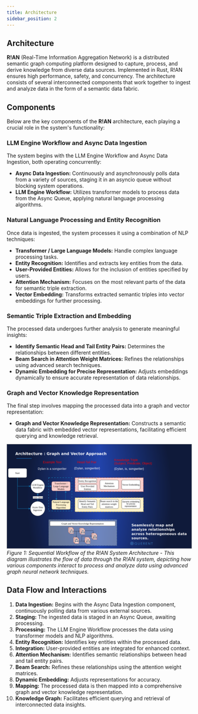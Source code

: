```yaml
---
title: Architecture
sidebar_position: 2
---
```


## Architecture

**R!AN** (Real-Time Information Aggregation Network) is a distributed semantic graph computing platform designed to capture, process, and derive knowledge from diverse data sources. Implemented in Rust, R!AN ensures high performance, safety, and concurrency. The architecture consists of several interconnected components that work together to ingest and analyze data in the form of a semantic data fabric.

## Components

Below are the key components of the **R!AN** architecture, each playing a crucial role in the system's functionality:

### LLM Engine Workflow and Async Data Ingestion

The system begins with the LLM Engine Workflow and Async Data Ingestion, both operating concurrently:

- **Async Data Ingestion:** Continuously and asynchronously polls data from a variety of sources, staging it in an asyncio queue without blocking system operations.
- **LLM Engine Workflow:** Utilizes transformer models to process data from the Async Queue, applying natural language processing algorithms.

### Natural Language Processing and Entity Recognition

Once data is ingested, the system processes it using a combination of NLP techniques:

- **Transformer / Large Language Models:**  Handle complex language processing tasks.
- **Entity Recognition:**  Identifies and extracts key entities from the data.
- **User-Provided Entities:** Allows for the inclusion of entities specified by users.
- **Attention Mechanism:** Focuses on the most relevant parts of the data for semantic triple extraction.
- **Vector Embedding:** Transforms extracted semantic triples into vector embeddings for further processing.

### Semantic Triple Extraction and Embedding

The processed data undergoes further analysis to generate meaningful insights:

- **Identify Semantic Head and Tail Entity Pairs:** Determines the relationships between different entities.
- **Beam Search in Attention Weight Matrices:** Refines the relationships using advanced search techniques.
- **Dynamic Embedding for Precise Representation:** Adjusts embeddings dynamically to ensure accurate representation of data relationships.

### Graph and Vector Knowledge Representation

The final step involves mapping the processed data into a graph and vector representation:

- **Graph and Vector Knowledge Representation:** Constructs a semantic data fabric with embedded vector representations, facilitating efficient querying and knowledge retrieval.

![Architecture Diagram](../assets/rian_arch.png)
*Figure 1: Sequential Workflow of the R!AN System Architecture - This diagram illustrates the flow of data through the R!AN system, depicting how various components interact to process and analyze data using advanced graph neural network techniques.*

## Data Flow and Interactions

1. **Data Ingestion:** Begins with the Async Data Ingestion component, continuously polling data from various external sources.
2. **Staging:** The ingested data is staged in an Async Queue, awaiting processing.
3. **Processing:** The LLM Engine Workflow processes the data using transformer models and NLP algorithms.
4. **Entity Recognition:** Identifies key entities within the processed data.
5. **Integration:** User-provided entities are integrated for enhanced context.
6. **Attention Mechanism:** Identifies semantic relationships between head and tail entity pairs.
7. **Beam Search:** Refines these relationships using the attention weight matrices.
8. **Dynamic Embedding:** Adjusts representations for accuracy.
9. **Mapping:** The processed data is then mapped into a comprehensive graph and vector knowledge representation.
10. **Knowledge Graph:** Facilitates efficient querying and retrieval of interconnected data insights.


